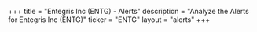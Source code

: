 +++
title = "Entegris Inc (ENTG) - Alerts"
description = "Analyze the Alerts for Entegris Inc (ENTG)"
ticker = "ENTG"
layout = "alerts"
+++


